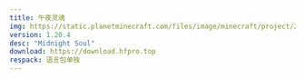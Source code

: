 ```yaml
---
title: 午夜灵魂
img: https://static.planetminecraft.com/files/image/minecraft/project/2024/122/17521314-cache-ccdebc_l.webp
version: 1.20.4
desc: "Midnight Soul"
download: https://download.hfpro.top
respack: 语言包单独
---
```

